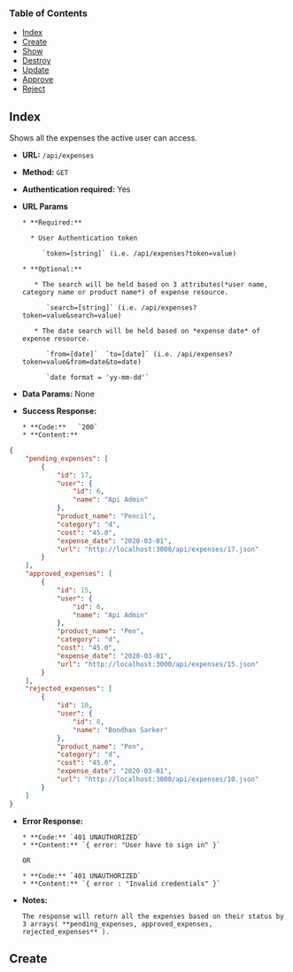 ### Table of Contents
* [Index](#markdown-header-index)
* [Create](#markdown-header-create)
* [Show](#troubleshooting)
* [Destroy](#compatibility)
* [Update](#notes-and-miscellaneous)
* [Approve](#building-the-extension-bundles)
* [Reject](#next-steps)


## Index

Shows all the expenses the active user can access.

* **URL:** `/api/expenses`

* **Method:**  `GET` 
  
* **Authentication required:**  Yes
  
+  **URL Params**
  
       * **Required:**
       
         * User Authentication token
         
            `token=[string]` (i.e. /api/expenses?token=value)
    
       * **Optional:**
     
          * The search will be held based on 3 attributes(*user name, category name or product name*) of expense resource.
     
             `search=[string]` (i.e. /api/expenses?token=value&search=value)
        
          * The date search will be held based on *expense date* of expense resource.
        
             `from=[date]`  `to=[date]` (i.e. /api/expenses?token=value&from=date&to=date)
            
             `date format = 'yy-mm-dd'`
   
   
* **Data Params:** None


* **Success Response:**
  
      * **Code:**   `200`
      * **Content:** 
    
```json
{
	"pending_expenses": [
		{
			"id": 17,
			"user": {
				"id": 6,
				"name": "Api Admin"
			},
			"product_name": "Pencil",
			"category": "d",
			"cost": "45.0",
			"expense_date": "2020-03-01",
			"url": "http://localhost:3000/api/expenses/17.json"
		}
	],
	"approved_expenses": [
		{
			"id": 15,
			"user": {
				"id": 6,
				"name": "Api Admin"
			},
			"product_name": "Pen",
			"category": "d",
			"cost": "45.0",
			"expense_date": "2020-03-01",
			"url": "http://localhost:3000/api/expenses/15.json"
		}
	],
	"rejected_expenses": [
		{
			"id": 10,
			"user": {
				"id": 8,
				"name": "Bondhan Sarker"
			},
			"product_name": "Pen",
			"category": "d",
			"cost": "45.0",
			"expense_date": "2020-03-01",
			"url": "http://localhost:3000/api/expenses/10.json"
		}
	]
}
```
 
+ **Error Response:**

      * **Code:** `401 UNAUTHORIZED` 
      * **Content:** `{ error: "User have to sign in" }`

      OR

      * **Code:** `401 UNAUTHORIZED`
      * **Content:** `{ error : "Invalid credentials" }`

* **Notes:**

      The response will return all the expenses based on their status by 3 arrays( **pending_expenses, approved_expenses, rejected_expenses** ).
  
  
## Create
  
